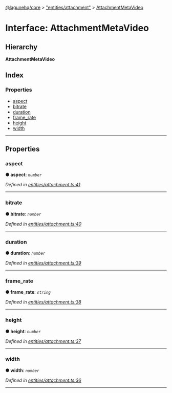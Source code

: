 [@lagunehq/core](../README.md) > ["entities/attachment"](../modules/_entities_attachment_.md) > [AttachmentMetaVideo](../interfaces/_entities_attachment_.attachmentmetavideo.md)

# Interface: AttachmentMetaVideo

## Hierarchy

**AttachmentMetaVideo**

## Index

### Properties

* [aspect](_entities_attachment_.attachmentmetavideo.md#aspect)
* [bitrate](_entities_attachment_.attachmentmetavideo.md#bitrate)
* [duration](_entities_attachment_.attachmentmetavideo.md#duration)
* [frame_rate](_entities_attachment_.attachmentmetavideo.md#frame_rate)
* [height](_entities_attachment_.attachmentmetavideo.md#height)
* [width](_entities_attachment_.attachmentmetavideo.md#width)

---

## Properties

<a id="aspect"></a>

###  aspect

**● aspect**: *`number`*

*Defined in [entities/attachment.ts:41](https://github.com/lagunehq/core/blob/35e3f58/src/entities/attachment.ts#L41)*

___
<a id="bitrate"></a>

###  bitrate

**● bitrate**: *`number`*

*Defined in [entities/attachment.ts:40](https://github.com/lagunehq/core/blob/35e3f58/src/entities/attachment.ts#L40)*

___
<a id="duration"></a>

###  duration

**● duration**: *`number`*

*Defined in [entities/attachment.ts:39](https://github.com/lagunehq/core/blob/35e3f58/src/entities/attachment.ts#L39)*

___
<a id="frame_rate"></a>

###  frame_rate

**● frame_rate**: *`string`*

*Defined in [entities/attachment.ts:38](https://github.com/lagunehq/core/blob/35e3f58/src/entities/attachment.ts#L38)*

___
<a id="height"></a>

###  height

**● height**: *`number`*

*Defined in [entities/attachment.ts:37](https://github.com/lagunehq/core/blob/35e3f58/src/entities/attachment.ts#L37)*

___
<a id="width"></a>

###  width

**● width**: *`number`*

*Defined in [entities/attachment.ts:36](https://github.com/lagunehq/core/blob/35e3f58/src/entities/attachment.ts#L36)*

___

